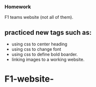 ### Homework ###

F1 teams website (not all of them). 
## practiced new tags such as: ## 
* using css to center heading 
* using css to change font  
* using css to define bold boarder. 
* linking images to a working website. 

# F1-website-
